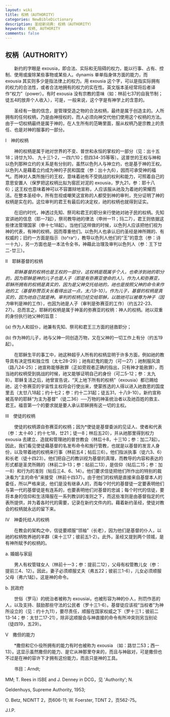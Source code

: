 ```yaml
---
layout: wiki
title: 权柄（AUTHORITY）
categories: NewBibleDictionary
description: 圣经新词典: 权柄（AUTHORITY）
keywords: 权柄, AUTHORITY
comments: false
---
```


## 权柄（AUTHORITY）

　　新约的字眼是 exousia，即合法、实际和无阻碍的权力，能以行事、占有、控制、使用或废除某些事物或某些人。dynamis 单单指身体方面的能力，而 exousia 其实则多少是指法律上的权力。用 exousia 这个字，可以是指实际拥有的权力的合法性，或者合法地拥有的权力的实在性。英文版本圣经常将后者译作“权力”（power）。有时 exousia 没有宗教的意味（如：林前七37的自我节制；徒五4的放弃个人收入），可是，一般来说，这个字是有神学上的含意的。

　　圣经有一致的信念，是管理受造之物的合法权柄，最终是属于创造主的。人所拥有的任何权柄，乃是由神授权的，而人必须向神交代他们使用这个权柄的方法。由于一切权柄最终是属于神的，在人生所有的范畴里面，服从权柄乃是宗教上的责任、也是对神的服事的一部分。

Ⅰ　神的权柄

　　神的权柄是属于祂对世界的不变、普世和永恒的掌权的一部分（见：出十五18；诗廿九10、 九十三1-2，一四六10；但四34-35等等）。这普世的王权与神和以色列那种立约的关系是有分别的，虽然以色列人与神立约，也是基于神的王权。以色列人是藉着立约成为神的子民和国度（参：出十九6），因而可承受神的福气。而神对人类所施行的王权，意味着祂有不受挑战的权利和能力，可照着自己的意思安置人（保罗把这权柄比拟为窑匠对泥的 exousia，罗九21，参：耶十八6）；这王权也意味着神可以不容置辩地宣称，人应该服从祂及为着祂的荣耀而活。在整本圣经中，所有忽视或嘲笑这宣称的人都受到神的审判，充分证明了神的权柄是实在的。这位审判的君王有最后的决定权，祂的权柄也就得到证实。

　　在旧约时代，神透过先知、祭司和君王的职分来行使祂对祂子民的权柄。先知宣讲祂的信息（耶一7起），祭司教导祂的律法（申卅一11；玛二7），君王则依据这些律法管理国家（申十七18起）。当他们这样做的时候，以色列人应该把他们视为神的代表，有神的权柄，因而尊重他们。以色列人也承认旧约圣经是神所赐的、有权威的；旧约一方面是指示（to^ra^），教导以色列人他们的“王”的意念（参：诗一十九），另一方面也是一本法令全书，神藉此治理及审判以色列人（参：王下廿二-廿三）。

Ⅱ　耶稣基督的权柄

　　*耶稣基督的权柄也是王权的一部分，这权柄是既属乎个人，也牵涉到祂的职分的，因为耶稣是神的儿子也是人子（即是有弥赛亚使命的人）。作为人和弥赛亚，耶稣所拥有的权柄是真实的，因为是父神交托给祂的，祂也是按照父神的命令来作祂的工（基督称赞百夫长看得出这一点，太八9-10）。作为儿子，基督的权柄是真实的，因为祂自己就是神。审判的权柄已经交给耶稣，以致祂可以被尊为神子（因为*审判是神的工作），也因为祂是人子（审判是弥赛亚的工作）（约五22-23、27）。总而言之，耶稣的权柄是属于神圣的弥赛亚的权柄：神人的权柄。祂以双重的身份执行祂父神的旨意：

(a) 作为人和奴仆，祂兼有先知、祭司和君王三方面的拯救职分；

(b) 作为神的儿子，祂与父神一同创造万物，又在父神的一切工作上有分（约五19起）。

　　在耶稣生平的事工中，祂这种超乎人所有的权柄显明于许多方面，例如祂的教导具有决定性和独立性（太七28-29）；祂有赶鬼的能力（可一27）；祂制服风浪（路八24-25）；祂宣称能够赦罪（正如旁观者正确的指出，只有神才能赦罪），而当祂的权柄受到挑战的时候，祂又能够证明自己的身份（可二5-12；参：太九8）。耶稣复活之后，祂曾宣告说，“天上地下所有的权柄”（exousia）都已赐给祂，这个弥赛亚的宇宙性主权将会行使出来，使蒙拣选的人得以进入祂救恩的国度里去（太廿八18起；约十七2；参：约十二31起；徒五31，十八9-10）。新约宣称被高举的耶稣“为主为基督”（徒二36）──万物的神圣统治者以及祂百姓的救主、君王。福音第一个的要求就是要人承认耶稣拥有这一切的主权。

Ⅲ　使徒的权柄

　　使徒的权柄源自弥赛亚的权柄；因为*使徒是基督委派的见证人、使者和代表（参：太十40；约十七18，廿21；徒一8；林后五20），并从祂那里得到权力 exousia 去建立、造就和管理祂的普世教会（林后十8，十三10；参：加二7起）。因此，我们看见使徒藉基督的名发布命令和施行管教，也就是以基督的发言人身份，以及带着祂的权柄来行事（林前五4；帖后三6）。他们指派执事（徒六3、6）和长老（徒十四23）。他们把自己的教训视为基督的真理，而教导的内容和表达的形式都是圣灵所赐的（林前二9-13；参：帖前二13），是信仰（帖后二15；参：加一8）和行为的准则（帖后三4、6、14）。他们要求信徒把他们所作出的特别的裁决看为“主的命令”来接受（林前十四37）。由于他们的权柄是直接来自基督本人的委任，所以严格来说，他们是没有继承人的，而每个时代的基督徒一定要表明他们与第一代的基督徒是有连系的，也要表明他们对基督的忠诚；每个时代的信徒，要将本身的信仰和生活降服在一系列教训的准则之下，而这些准则是由基督指定的代表所提供，并为着各时代的需要，记录在新约文件内的。藉着新约圣经，使徒对教会的权柄就永远的留下来。

Ⅳ　神委托给人的权柄

　　在教会的架构之中，信徒要顺服“领袖”（长老），因为他们是基督的仆人，以祂的权柄牧养祂的羊群（来十三17；彼前五1-2）。此外，圣经又提到两个领城，是有神所赋予的权柄的。

a. 婚姻与家庭

　　男人有权管辖女人（林前十一3；参：提前二12），父母有权管教儿女（参：提前三4、12）。因此，妻子必须顺服丈夫（弗五22；彼前三1-6），儿女必须顺服父母（弗六1起）。这是神的命令。

b. 民政府

　　世俗（罗马）的统治者被称为 exousiai，也被形容为神的仆人，刑罚作恶的人，以及支持、鼓励那些守法的公民者（罗十三1-6）。基督徒应该视“当权者”为神所设立的（见：约十九11），要尽责任，顺服在国家权威之下（罗十三1；彼前二13-14；参：太廿二17-21），除非这顺服会与神直接的命令有所冲突则另当别论（徒四19，五29）。

Ⅴ　撒但的能力

　　*撒但和它仆役所拥有的能力有时也被称为 exousia （如：路廿二53；西一13）。这显示虽然撒但的能力、是它从神那里夺来的，而且与神敌对，可是撒但也不过是在神的容许下才拥有这份能力，而且只是神的工具。

　　书目：Arndt;

MM; T. Rees in ISBE and J. Denney in DCG，见 'Authority'; N.

Geldenhuys, Supreme Authority, 1953;

O. Betz, NIDNTT 2，页606-11; W. Foerster, TDNT 2，页562-75。

J.I.P.






